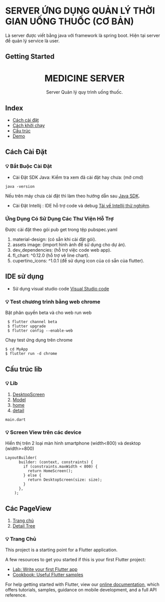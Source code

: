 # SERVER ỨNG DỤNG QUẢN LÝ THỜI GIAN UỐNG THUỐC (CƠ BẢN)

Là server được viết bằng java với framework là spring boot. Hiện tại server để quản lý service là user.

## Getting Started
<h1 align="center"> MEDICINE SERVER </h1>
<p align = "center">Server Quản lý quy trình uống thuốc.</p>

## Index
- [Cách cài đặt](#install)
- [Cách khởi chạy](#run)
- [Cấu trúc](#constructor)
- [Demo](#example)

## Cách Cài Đặt <a name = "install"></a>

### 💡 Bắt Buộc Cài Đặt
- Cài Đặt SDK Java: 
Kiểm tra xem đã cài đặt hay chưa: (mở cmd)
```
java -version
```
Nếu trên máy chưa cài đặt thì làm theo hướng dẫn sau [Java SDK](https://www.youtube.com/watch?v=IJ-PJbvJBGs).
- Cài Đặt Intellij : IDE hỗ trợ code và debug [Tải về Intellij thử nghiệm](https://www.jetbrains.com/idea/download/download-thanks.html?platform=windows).

### Ứng Dụng Có Sử Dụng Các Thư Viện Hỗ Trợ
Được cài đặt theo gói pub get trong tệp pubspec.yaml
1. material-design: (có sẵn khi cài đặt gói).
2. assets image: (import hình ảnh để sử dụng cho dự án).
3. dev_dependencies: (hỗ trợ việc code web app).
4. fl_chart: ^0.12.0 (hỗ trợ vẽ line chart).
5. cupertino_icons: ^1.0.1 (để sử dụng icon của có sẵn của flutter).

## IDE sử dụng <a name = "ide"></a>
- Sử dụng visual studio code [Visual Studio code](https://code.visualstudio.com/)

### 💡 Test chương trình bằng web chrome
Bật phân quyền beta và cho web run web
```
 $ flutter channel beta
 $ flutter upgrade
 $ flutter config --enable-web
```

Chạy test ứng dụng trên chrome
```
$ cd MyApp
$ flutter run -d chrome
```
## Cấu trúc lib <a name="lib"></a>
### 💡 Lib
1. [DesktopScreen](#)
2. [Model](#)
3. [home](#)
4. [detail](#)

```main.dart```

### 💡 Screen View trên các device
Hiển thị trên 2 loại màn hình smartphone (width<800) và desktop (width>=800)
```
LayoutBuilder(
      builder: (context, constraints) {
        if (constraints.maxWidth < 800) {
          return HomeScreen();
        } else {
          return DesktopScreen(size: size);
        }
      },
    );
 ```
 
## Các PageView <a name="pageview"></a>
1. [Trang chủ](#home)
2. [Detail Tree](#detail)

### 💡 Trang Chủ <a name="home"></a>

This project is a starting point for a Flutter application.

A few resources to get you started if this is your first Flutter project:

- [Lab: Write your first Flutter app](https://flutter.dev/docs/get-started/codelab)
- [Cookbook: Useful Flutter samples](https://flutter.dev/docs/cookbook)

For help getting started with Flutter, view our
[online documentation](https://flutter.dev/docs), which offers tutorials,
samples, guidance on mobile development, and a full API reference.
